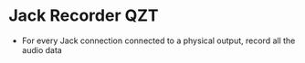 # Jack Recorder QZT

* For every Jack connection connected to a physical output, record all the audio data
